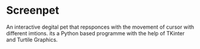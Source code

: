 # Screenpet
An interactive degital pet that repsponces with the movement of cursor with different imtions. its a Python based programme with the help of TKinter and Turtile Graphics.
